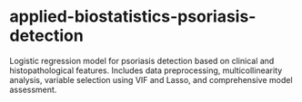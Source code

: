 # applied-biostatistics-psoriasis-detection
Logistic regression model for psoriasis detection based on clinical and histopathological features. Includes data preprocessing, multicollinearity analysis, variable selection using VIF and Lasso, and comprehensive model assessment.
